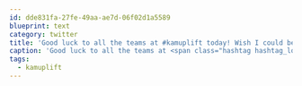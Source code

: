 ```yaml
---
id: dde831fa-27fe-49aa-ae7d-06f02d1a5589
blueprint: text
category: twitter
title: 'Good luck to all the teams at #kamuplift today! Wish I could be there with you!'
caption: 'Good luck to all the teams at <span class="hashtag hashtag_local">#<a href="http://tweettemp.darylchymko.ca/?tag=kamuplift">kamuplift</a> today! Wish I could be there with you!'
tags:
  - kamuplift
---
```

